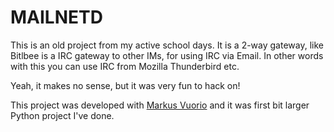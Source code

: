 
# MAILNETD

This is an old project from my active school days. It is a 2-way gateway, like
Bitlbee is a IRC gateway to other IMs, for using IRC via Email. In other words
with this you can use IRC from Mozilla Thunderbird etc.


Yeah, it makes no sense, but it was very fun to hack on!


This project was developed with [Markus Vuorio][] and it was first bit larger
Python project I've done.


[Markus Vuorio]: https://twitter.com/#!/maakuth



